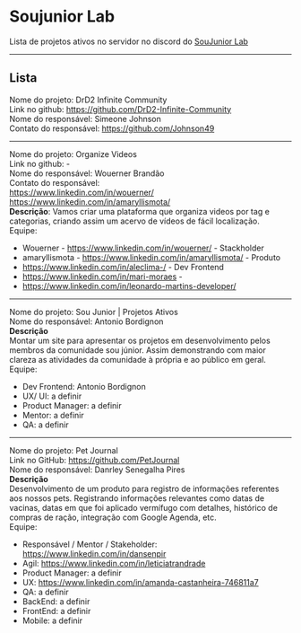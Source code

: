 # Soujunior Lab

Lista de projetos ativos no servidor no discord do [SouJunior Lab](https://discord.gg/soujunior-community-759176734460346423)

----------------

## Lista
Nome do projeto: DrD2 Infinite Community  
Link no github: https://github.com/DrD2-Infinite-Community  
Nome do responsável: Simeone Johnson  
Contato do responsável: https://github.com/Johnson49  

---------------

Nome do projeto: Organize Videos    
Link no github: -  
Nome do responsável: Wouerner Brandão    
Contato do responsável:   
https://www.linkedin.com/in/wouerner/     
https://www.linkedin.com/in/amaryllismota/   
**Descrição**: Vamos criar uma plataforma que organiza videos por tag e categorias, criando assim um acervo de vídeos de fácil localização.   
Equipe:
* Wouerner - https://www.linkedin.com/in/wouerner/ - Stackholder
* amaryllismota - https://www.linkedin.com/in/amaryllismota/  - Produto
* https://www.linkedin.com/in/aleclima-/ - Dev Frontend
* https://www.linkedin.com/in/mari-moraes - 
* https://www.linkedin.com/in/leonardo-martins-developer/

---------------


Nome do projeto: Sou Junior | Projetos Ativos   
Nome do responsável: Antonio Bordignon  
**Descrição**  
Montar um site para apresentar os projetos em desenvolvimento pelos membros da comunidade sou júnior. Assim demonstrando com maior clareza as atividades da comunidade à própria e ao público em geral.  
Equipe:  
* Dev Frontend: Antonio Bordignon  
* UX/ UI: a definir  
* Product Manager: a definir  
* Mentor: a definir  
* QA: a definir  


---------------

Nome do projeto: Pet Journal   
Link no GitHub: https://github.com/PetJournal   
Nome do responsável: Danrley Senegalha Pires  
**Descrição**  
Desenvolvimento de um produto para registro de informações referentes aos nossos pets.
Registrando informações relevantes como datas de vacinas, datas em que foi aplicado vermífugo com detalhes, histórico de compras de ração, integração com Google Agenda, etc.  
Equipe:  
* Responsável / Mentor / Stakeholder: https://www.linkedin.com/in/dansenpir  
* Agil: https://www.linkedin.com/in/leticiatrandrade  
* Product Manager: a definir  
* UX: https://www.linkedin.com/in/amanda-castanheira-746811a7  
* QA: a definir  
* BackEnd: a definir  
* FrontEnd: a definir  
* Mobile: a definir
